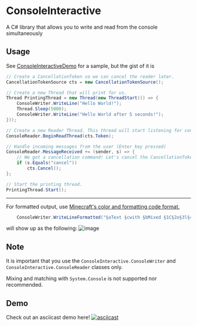 # ConsoleInteractive
A C# library that allows you to write and read from the console simultaneously

## Usage
See [ConsoleInteractiveDemo](https://github.com/breadbyte/ConsoleInteractive/blob/main/ConsoleInteractive/ConsoleInteractiveDemo) for a sample, but the gist of it is
```cs
// Create a CancellationToken so we can cancel the reader later.
CancellationTokenSource cts = new CancellationTokenSource();

// Create a new Thread that will print for us.
Thread PrintingThread = new Thread(new ThreadStart(() => {
    ConsoleWriter.WriteLine("Hello World!");
    Thread.Sleep(5000);
    ConsoleWriter.WriteLine("Hello World after 5 seconds!");
}));

// Create a new Reader Thread. This thread will start listening for console input
ConsoleReader.BeginReadThread(cts.Token);

// Handle incoming messages from the user (Enter key pressed)
ConsoleReader.MessageReceived += (sender, s) => {
    // We got a cancellation command! Let's cancel the CancellationTokenSource.
    if (s.Equals("cancel"))
        cts.Cancel();
};

// Start the printing thread.
PrintingThread.Start();
```

---

For formatted output, use [Minecraft's color and formatting code format.](https://minecraft.fandom.com/wiki/Formatting_codes#Color_codes)
```cs
    ConsoleWriter.WriteLineFormatted("§aText §cwith §bMixed §1C§2o§3l§4o§5r§6s§a!");
```
will show up as the following: ![image](https://user-images.githubusercontent.com/14045257/139871772-a3e4f327-c769-497e-976f-b7231fcc18ff.png)

## Note
It is important that you use the `ConsoleInteractive.ConsoleWriter` and `ConsoleInteractive.ConsoleReader` classes only. 

Mixing and matching with `System.Console` is not supported nor recommended.

## Demo
Check out an asciicast demo here!
[![asciicast](https://asciinema.org/a/XYhksfTOiKKKwoAD5vjQnb6J0.png)](https://asciinema.org/a/XYhksfTOiKKKwoAD5vjQnb6J0)
